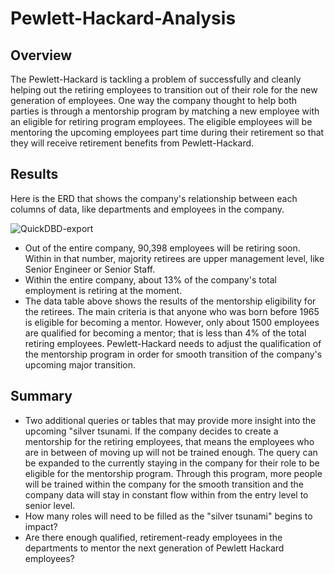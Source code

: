 # Pewlett-Hackard-Analysis

## Overview

The Pewlett-Hackard is tackling a problem of successfully and cleanly helping out the retiring employees to transition out of their role for the new generation of employees. One way the company thought to help both parties is through a mentorship program by matching a new employee with an eligible for retiring program employees. The eligible employees will be mentoring the upcoming employees part time during their retirement so that they will receive retirement benefits from Pewlett-Hackard.

## Results
Here is the ERD that shows the company's relationship between each columns of data, like departments and employees in the company.

![QuickDBD-export](https://user-images.githubusercontent.com/92328984/145455357-c69eef98-5012-4ce1-85eb-ec3f568e0543.png)


- Out of the entire company, 90,398 employees will be retiring soon. Within in that number, majority retirees are upper management level, like Senior Engineer or Senior Staff. 
- Within the entire company, about 13% of the company's total employment is retiring at the moment.
- The data table above shows the results of the mentorship eligibility for the retirees. The main criteria is that anyone who was born before 1965 is eligible for becoming a mentor. However, only about 1500 employees are qualified for becoming a mentor; that is less than 4% of the total retiring employees. Pewlett-Hackard needs to adjust the qualification of the mentorship program in order for smooth transition of the company's upcoming major transition.

## Summary
- Two additional queries or tables that may provide more insight into the upcoming "silver tsunami.
  If the company decides to create a mentorship for the retiring employees, that means the employees who are in between of moving up will not be trained enough. The query can be expanded to the currently staying in the company for their role to be eligible for the mentorship program. Through this program, more people will be trained within the company for the smooth transition and the company data will stay in constant flow within from the entry level to senior level.
- How many roles will need to be filled as the "silver tsunami" begins to impact?
- Are there enough qualified, retirement-ready employees in the departments to mentor the next generation of Pewlett Hackard employees?
